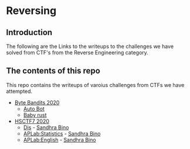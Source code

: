 # Reversing

## Introduction

The following are the Links to the writeups to the challenges we have solved from CTF's from the Reverse Engineering category.

## The contents of this repo

This repo contains the writeups of varoius challenges from CTFs we have attempted.

- [Byte Bandits 2020](https://ctftime.org/event/1022)
	- [Auto Bot](../ByteBandits20/auto_bot/)
	- [Baby rust](../ByteBandits20/baby_rust/)
- [HSCTF7 2020](https://ctftime.org/event/939)
    - [Dis](../HSCTF7/Dis/) - [Sandhra Bino](https://twitter.com/SandraBino1)
    - [APLab:Statistics](../HSCTF7/Statistics/) - [Sandhra Bino](https://twitter.com/SandraBino1)
    - [APLab:English](../HSCTF7/APLabEnglish/) - [Sandhra Bino](https://twitter.com/SandraBino1)
